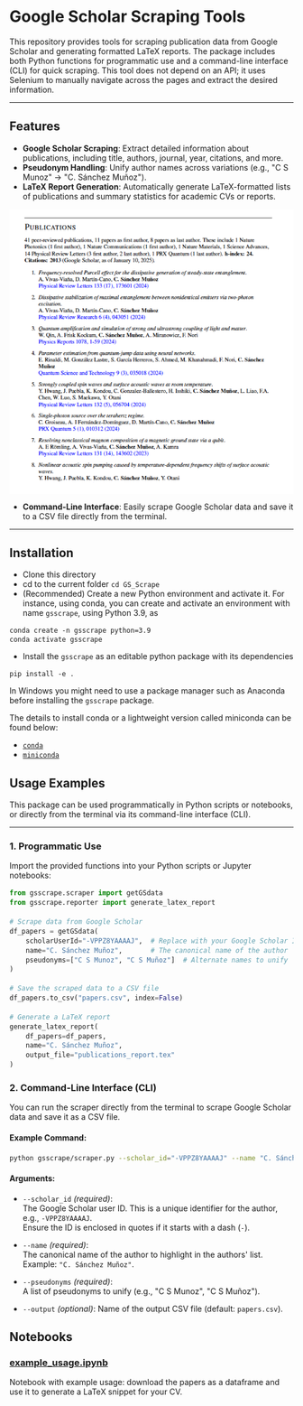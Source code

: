# Google Scholar Scraping Tools


This repository provides tools for scraping publication data from Google Scholar and generating formatted LaTeX reports. The package includes both Python functions for programmatic use and a command-line interface (CLI) for quick scraping.
This tool does not depend on an API; it uses Selenium to manually navigate across the pages and extract the desired information.

---

## Features

- **Google Scholar Scraping**: Extract detailed information about publications, including title, authors, journal, year, citations, and more.
- **Pseudonym Handling**: Unify author names across variations (e.g., "C S Munoz" → "C. Sánchez Muñoz").
- **LaTeX Report Generation**: Automatically generate LaTeX-formatted lists of publications and summary statistics for academic CVs or reports.

<p align="center"><img src="report.png"  align=middle width=600pt />
</p>

- **Command-Line Interface**: Easily scrape Google Scholar data and save it to a CSV file directly from the terminal.
---

## Installation

- Clone this directory
- cd to the current folder `cd GS_Scrape`
- (Recommended) Create a new Python environment and activate it. For instance, using conda, you can create and activate an environment with name `gsscrape`, using Python 3.9, as

```shell
conda create -n gsscrape python=3.9
conda activate gsscrape
```

- Install the `gsscrape` as an editable python package with its dependencies

```shell
pip install -e .
```

In Windows you might need to use a package manager such as Anaconda before
installing the `gsscrape` package.

The details to install conda or a lightweight version called miniconda can be
found below:

- [`conda`](https://docs.conda.io/projects/conda/en/latest/user-guide/getting-started.html)
- [`miniconda`](https://docs.conda.io/en/latest/miniconda.html)

## Usage Examples

This package can be used programmatically in Python scripts or notebooks, or directly from the terminal via its command-line interface (CLI).

---

### 1. Programmatic Use

Import the provided functions into your Python scripts or Jupyter notebooks:

```python
from gsscrape.scraper import getGSdata
from gsscrape.reporter import generate_latex_report

# Scrape data from Google Scholar
df_papers = getGSdata(
    scholarUserId="-VPPZ8YAAAAJ",  # Replace with your Google Scholar ID
    name="C. Sánchez Muñoz",       # The canonical name of the author
    pseudonyms=["C S Munoz", "C S Muñoz"]  # Alternate names to unify
)

# Save the scraped data to a CSV file
df_papers.to_csv("papers.csv", index=False)

# Generate a LaTeX report
generate_latex_report(
    df_papers=df_papers, 
    name="C. Sánchez Muñoz", 
    output_file="publications_report.tex"
)
```

### 2. Command-Line Interface (CLI)

You can run the scraper directly from the terminal to scrape Google Scholar data and save it as a CSV file.

#### Example Command:
```bash
python gsscrape/scraper.py --scholar_id="-VPPZ8YAAAAJ" --name "C. Sánchez Muñoz" --pseudonyms "C S Munoz" "C S Muñoz" --output papers.csv
```
#### Arguments:
- `--scholar_id` *(required)*:  
  The Google Scholar user ID. This is a unique identifier for the author, e.g., `-VPPZ8YAAAAJ`.  
  Ensure the ID is enclosed in quotes if it starts with a dash (`-`).

- `--name` *(required)*:  
  The canonical name of the author to highlight in the authors' list. Example: `"C. Sánchez Muñoz"`.

- `--pseudonyms` *(required)*:  
    A list of pseudonyms to unify (e.g., "C S Munoz", "C S Muñoz").

- `--output` *(optional)*:  Name of the output CSV file (default: `papers.csv`).


## Notebooks

### [example_usage.ipynb](https://github.com/CarlosSMWolff/GS_Scrape/blob/main/notebooks/example_usage.ipynb)

Notebook with example usage: download the papers as a dataframe and use it to generate a LaTeX snippet for your CV.
